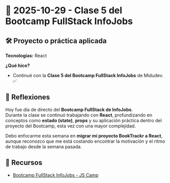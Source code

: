 # 📅 2025-10-29 - Clase 5 del Bootcamp FullStack InfoJobs  

## 🛠️ Proyecto o práctica aplicada  

**Tecnologías:** React  

**¿Qué hice?**  

- Continué con la **Clase 5 del Bootcamp FullStack InfoJobs** de Midudev. ✅  

## 💭 Reflexiones  

Hoy fue día de directo del **Bootcamp FullStack de InfoJobs**.  
Durante la clase se continuó trabajando con **React**, profundizando en conceptos como **estado (state)**, **props** y su aplicación práctica dentro del proyecto del Bootcamp, esta vez con una mayor complejidad.  

Debo enfocarme esta semana en **migrar mi proyecto BookTrackr a React**, aunque reconozco que me está costando encontrar la motivación y el ritmo de trabajo desde la semana pasada.

## 🔗 Recursos  

- [Bootcamp FullStack InfoJobs - JS Camp](https://www.jscamp.dev/)